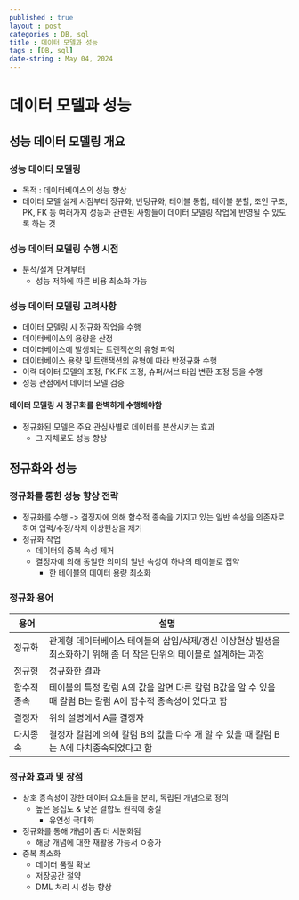 ```yaml
---
published : true
layout : post
categories : DB, sql
title : 데이터 모델과 성능
tags : [DB, sql]
date-string : May 04, 2024
---
```


# 데이터 모델과 성능
## 성능 데이터 모델링 개요
### 성능 데이터 모델링
- 목적 : 데이터베이스의 성능 향상
- 데이터 모델 설계 시점부터 정규화, 반덩규화, 테이블 통합, 테이블 분할, 조인 구조, PK, FK 등 여러가지 성능과 관련된 사항들이 데이터 모델링 작업에 반영될 수 있도록 하는 것

### 성능 데이터 모델링 수행 시점
- 분석/설계 단계부터
  - 성능 저하에 따른 비용 최소화 가능

### 성능 데이터 모델링 고려사항
- 데이터 모델링 시 정규화 작업을 수행
- 데이터베이스의 용량을 산정
- 데이터베이스에 발생되는 트랜잭션의 유형 파악
- 데이터베이스 용량 및 트랜잭션의 유형에 따라 반정규화 수행
- 이력 데이터 모델의 조정, PK.FK 조정, 슈퍼/서브 타입 변환 조정 등을 수행
- 성능 관점에서 데이터 모델 검증

#### 데이터 모델링 시 정규화를 완벽하게 수행해야함
- 정규화된 모델은 주요 관심사별로 데이터를 분산시키는 효과
  - 그 자체로도 성능 향상

## 정규화와 성능
### 정규화를 통한 성능 향상 전략
- 정규화를 수행 -> 결정자에 의해 함수적 종속을 가지고 있는 일반 속성을 의존자로 하여 입력/수정/삭제 이상현상을 제거
- 정규화 작업
  - 데이터의 중복 속성 제거
  - 결정자에 의해 동일한 의미의 일반 속성이 하나의 테이블로 집약
    - 한 테이블의 데이터 용량 최소화

### 정규화 용어

|용어|설명|
|-------------|----------------------------------------------------|
|정규화|관계형 데이터베이스 테이블의 삽입/삭제/갱신 이상현상 발생을 최소화하기 위해 좀 더 작은 단위의 테이블로 설계하는 과정|
|정규형|정규화한 결과|
|함수적 종속|테이블의 특정 칼럼 A의 값을 알면 다른 칼럼 B값을 알 수 있을 때 칼럼 B는 칼럼 A에 함수적 종속성이 있다고 함|
|결정자|위의 설명에서 A를 결정자|
|다치종속|결정자 칼럼에 의해 칼럼 B의 값을 다수 개 알 수 있을 때 칼럼 B는 A에 다치종속되었다고 함|

### 정규화 효과 및 장점
- 상호 종속성이 강한 데이터 요소들을 분리, 독립된 개념으로 정의
  - 높은 응집도 & 낮은 결합도 원칙에 충실
    - 유연성 극대화
- 정규화를 통해 개념이 좀 더 세분화됨
  - 해당 개념에 대한 재활용 가능서 ㅇ증가
- 중복 최소화
  - 데이터 품질 확보
  - 저장공간 절약
  - DML 처리 시 성능 향상

